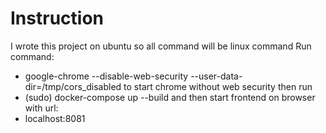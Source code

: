 # Instruction
I wrote this project on ubuntu so all command will be linux command
Run command:
- google-chrome --disable-web-security --user-data-dir=/tmp/cors_disabled
to start chrome without web security then run 
- (sudo) docker-compose up --build
and then start frontend on browser with url: 
- localhost:8081

 
